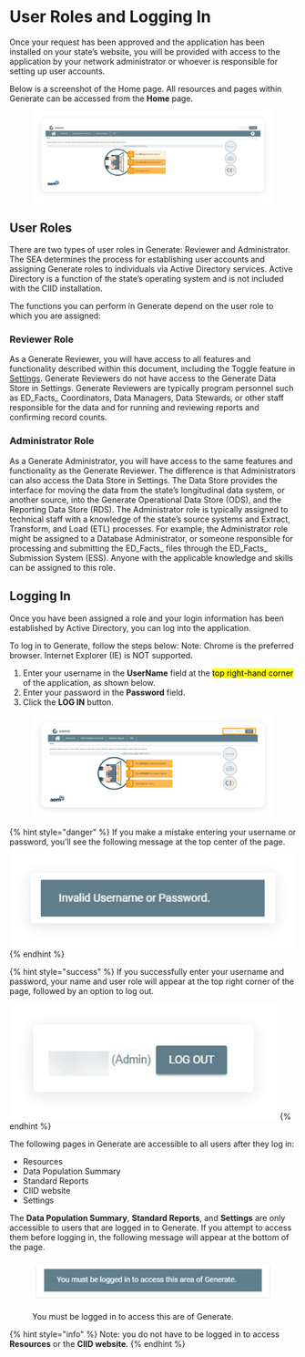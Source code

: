 # User Roles and Logging In

Once your request has been approved and the application has been installed on your state’s website, you will be provided with access to the application by your network administrator or whoever is responsible for setting up user accounts.&#x20;

Below is a screenshot of the Home page. All resources and pages within Generate can be accessed from the **Home** page.

<figure><img src="../../.gitbook/assets/image (194).png" alt=""><figcaption></figcaption></figure>

## User Roles

There are two types of user roles in Generate: Reviewer and Administrator. The SEA determines the process for establishing user accounts and assigning Generate roles to individuals via Active Directory services. Active Directory is a function of the state’s operating system and is not included with the CIID installation.

The functions you can perform in Generate depend on the user role to which you are assigned:

### Reviewer Role

As a Generate Reviewer, you will have access to all features and functionality described within this document, including the Toggle feature in [Settings](../settings/). Generate Reviewers do not have access to the Generate Data Store in Settings. Generate Reviewers are typically program personnel such as ED_Facts_ Coordinators, Data Managers, Data Stewards, or other staff responsible for the data and for running and reviewing reports and confirming record counts.

### Administrator Role

As a Generate Administrator, you will have access to the same features and functionality as the Generate Reviewer. The difference is that Administrators can also access the Data Store in Settings. The Data Store provides the interface for moving the data from the state’s longitudinal data system, or another source, into the Generate Operational Data Store (ODS), and the Reporting Data Store (RDS). The Administrator role is typically assigned to technical staff with a knowledge of the state’s source systems and Extract, Transform, and Load (ETL) processes. For example, the Administrator role might be assigned to a Database Administrator, or someone responsible for processing and submitting the ED_Facts_ files through the ED_Facts_ Submission System (ESS). Anyone with the applicable knowledge and skills can be assigned to this role.

## Logging In

Once you have been assigned a role and your login information has been established by Active Directory, you can log into the application.

To log in to Generate, follow the steps below: Note: Chrome is the preferred browser. Internet Explorer (IE) is NOT supported.

1. Enter your username in the **UserName** field at the <mark style="background-color:yellow;">top right-hand corner</mark> of the application, as shown below.
2. Enter your password in the **Password** field.
3. Click the **LOG IN** button.

<figure><img src="../../.gitbook/assets/image (144).png" alt=""><figcaption></figcaption></figure>

{% hint style="danger" %}
If you make a mistake entering your username or password, you’ll see the following message at the top center of the page.

![](<../../.gitbook/assets/image (61).png>)
{% endhint %}

{% hint style="success" %}
If you successfully enter your username and password, your name and user role will appear at the top right corner of the page, followed by an option to log out.

![](<../../.gitbook/assets/image (197).png>)
{% endhint %}

The following pages in Generate are accessible to all users after they log in:

* Resources
* Data Population Summary
* Standard Reports
* CIID website
* Settings

The **Data Population Summary**, **Standard Reports**, and **Settings** are only accessible to users that are logged in to Generate. If you attempt to access them before logging in, the following message will appear at the bottom of the page.

<figure><img src="../../.gitbook/assets/image (193).png" alt=""><figcaption><p>You must be logged in to access this are of Generate.</p></figcaption></figure>

{% hint style="info" %}
Note: you do not have to be logged in to access **Resources** or the **CIID website**.
{% endhint %}

